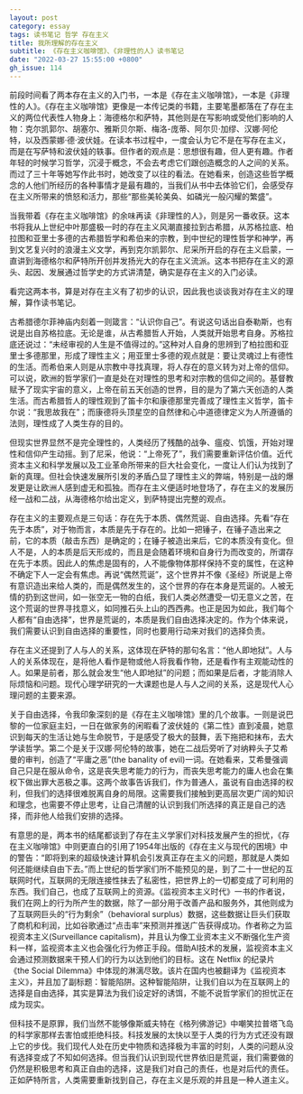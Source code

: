 ```yaml
---
layout: post
category: essay
tags: 读书笔记 哲学 存在主义
title: 我所理解的存在主义
subtitle: 《存在主义咖啡馆》、《非理性的人》读书笔记
date: "2022-03-27 15:55:00 +0800"
gh_issue: 114
---
```


前段时间看了两本存在主义的入门书，一本是《存在主义咖啡馆》，一本是《非理性的人》。《存在主义咖啡馆》更像是一本传记类的书籍，主要笔墨都落在了存在主义的两位代表性人物身上：海德格尔和萨特，其他则是在写影响或受他们影响的人物：克尔凯郭尔、胡塞尔、雅斯贝尔斯、梅洛-庞蒂、阿尔贝·加缪、汉娜·阿伦特，以及西蒙娜·德·波伏娃。在读本书过程中，一度会认为它不是在写存在主义，而是在写萨特和波伏娃的轶事。但作者的观点是：思想很有趣，但人更有趣。作者年轻的时候学习哲学，沉浸于概念，不会去考虑它们跟创造概念的人之间的关系。而过了三十年等她写作此书时，她改变了以往的看法。在她看来，创造这些哲学概念的人他们所经历的各种事情才是最有趣的，当我们从书中去体验它们，会感受存在主义所带来的愤怒和活力，那些“那些美轮美奂、如磷光一般闪耀的繁盛”。

当我带着《存在主义咖啡馆》的余味再读《非理性的人》，则是另一番收获。这本书将我从上世纪中叶那盛极一时的存在主义风潮直接拉到古希腊，从苏格拉底、柏拉图和亚里士多德的古希腊哲学和希伯来的宗教，到中世纪的理性哲学和神学，再到文艺复兴时的浪漫主义文学，再到克尔凯郭尔、尼采所开启的存在主义启蒙，一直讲到海德格尔和萨特所开创并发扬光大的存在主义流派。这本书把存在主义的源头、起因、发展通过哲学史的方式讲清楚，确实是存在主义的入门必读。

看完这两本书，算是对存在主义有了初步的认识，因此我也谈谈我对存在主义的理解，算作读书笔记。

古希腊德尔菲神庙内刻着一则箴言：“认识你自己”。有说这句话出自泰勒斯，也有说是出自苏格拉底。无论是谁，从古希腊哲人开始，人类就开始思考自身。苏格拉底还说过：“未经审视的人生是不值得过的。”这种对人自身的思辨到了柏拉图和亚里士多德那里，形成了理性主义；用亚里士多德的观点就是：要让灵魂过上有德性的生活。而希伯来人则是从宗教中寻找真理，将人存在的意义转为对上帝的信仰。可以说，欧洲的哲学家们一直是处在对理性的思考和对宗教的信仰之间的。基督教赋予了现实宇宙的意义，上帝在前五天创造的世界，目的是为了第六天创造的人类生活。而古希腊哲人的理性观到了笛卡尔和康德那里完善成了理性主义哲学，笛卡尔说：“我思故我在”；而康德将头顶星空的自然律和心中道德律定义为人所遵循的法则，理性成了人类生存的目的。

但现实世界显然不是完全理性的，人类经历了残酷的战争、瘟疫、饥饿，开始对理性和信仰产生动摇。到了尼采，他说：“上帝死了”，我们需要重新评估价值。近代资本主义和科学发展以及工业革命所带来的巨大社会变化，一度让人们认为找到了新的真理。但社会快速发展所引发的矛盾凸显了理性主义的弊端，特别是一战的爆发更是让欧洲人感到虚无和孤独。而存在主义便适时地登场了，存在主义的发展历经一战和二战，从海德格尔给出定义，到萨特提出完整的观点。

存在主义的主要观点是三句话：存在先于本质、偶然荒诞、自由选择。先看“存在先于本质”，对于物而言，本质是先于存在的。比如一把锤子，在锤子造出来之前，它的本质（敲击东西）是确定的；在锤子被造出来后，它的本质没有变化。但人不是，人的本质是后天形成的，而且是会随着环境和自身行为而改变的，所谓存在先于本质。因此人的焦虑是固有的，人不能像物体那样保持不变的属性，在这种不确定下人一定会有焦虑。再说“偶然荒诞”，这个世界并不像《圣经》所说是上帝有意识造出来给人类的，而是偶然发生的，这个世界的存在本身是荒诞的。人被无情的扔到这世间，如一张空无一物的白纸，我们人类必然遭受一切无意义之苦，在这个荒诞的世界寻找意义，如同推石头上山的西西弗。也正是因为如此，我们每个人都有“自由选择”，世界是荒诞的，本质是我们自由选择决定的。作为个体来说，我们需要认识到自由选择的重要性，同时也要用行动来对我们的选择负责。

存在主义还提到了人与人的关系，这体现在萨特的那句名言：“他人即地狱”。人与人的关系体现在，是将他人看作是物或他人将我看作物，还是看作有主观能动性的人。如果是前者，那么就会发生“他人即地狱”的问题；而如果是后者，才能消除人际烦恼和问题。现代心理学研究的一大课题也是人与人之间的关系，这是现代人心理问题的主要来源。

关于自由选择，令我印象深刻的是《存在主义咖啡馆》里的几个故事。一则是说巴黎的一位家庭主妇，一日在做家务的闲暇看了波伏娃的《第二性》直到凌晨，她意识到每天的生活让她与生命脱节，于是感受了极大的鼓舞，丢下拖把和抹布，去大学读哲学。第二个是关于汉娜·阿伦特的故事，她在二战后旁听了对纳粹头子艾希曼的审判，创造了“平庸之恶”(the banality of evil)一词。在她看来，艾希曼强调自己只是在服从命令，这是丧失思考能力的行为，而丧失思考能力的庸人也会在集权下做出罪大恶极之事。这两个故事告诉我们，作为普通人，虽说有自由选择的权利，但我们的选择很难脱离自身的局限。这需要我们接触到更高层次更广阔的知识和理念，也需要不停止思考，让自己清醒的认识到我们所选择的真正是自己的选择，而非他人给我们安排的选择。

有意思的是，两本书的结尾都谈到了存在主义学家们对科技发展产生的担忧，《存在主义咖啡馆》中则更直白的引用了1954年出版的《存在主义与现代的困境》中的警告：“即将到来的超级快速计算机会引发真正存在主义的问题，那就是人类如何还能继续自由下去。”而上世纪的哲学家们所不能预见的是，到了二十一世纪的互联网时代，互联网的无限连接性抹去了私密性，把世界上的一切都变成了可利用的东西。我们自己，也成了互联网上的资源。《监视资本主义时代》一书的作者说，我们在网上的行为所产生的数据，除了一部分用于改善产品和服务外，其他则成为了互联网巨头的“行为剩余”（behavioral surplus）数据，这些数据让巨头们获取了商机和利润，比如谷歌通过“点击率”来预测并推送广告获得成功。作者称之为监视资本主义(Surveillance capitalism)，并且认为像工业资本主义不断强化生产资料一样，监视资本主义也会强化行为修正手段。借助AI技术的发展，监视资本主义会通过预测数据来干预人们的行为以达到他们的目标。这在 Netflix 的纪录片《the Social Dilemma》中体现的淋漓尽致。该片在国内也被翻译为《监视资本主义》，并且加了副标题：智能陷阱。这种智能陷阱，让我们自以为在互联网上的选择是自由选择，其实是算法为我们设定好的诱饵，不能不说哲学家们的担忧正在成为现实。

但科技不是原罪，我们当然不能够像斯威夫特在《格列佛游记》中嘲笑拉普塔飞岛的科学家那样去害怕或拒绝科技。科技发展的太快以至于人类的行为方式还没有跟上它的步伐。我们现代人处在历史中物质和选择极为丰富的时刻，人类的问题从没有选择变成了不知如何选择。但当我们认识到现代世界依旧是荒诞，我们需要做的仍然是积极思考和真正自由的选择，这是我们对自己的责任，也是对后代的责任。正如萨特所言，人类需要重新找到自己，存在主义是乐观的并且是一种人道主义。
